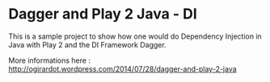 Dagger and Play 2 Java - DI
=====================================

This is a sample project to show how one would do Dependency Injection in Java with Play 2 and the DI Framework Dagger.

More informations here : http://ogirardot.wordpress.com/2014/07/28/dagger-and-play-2-java
